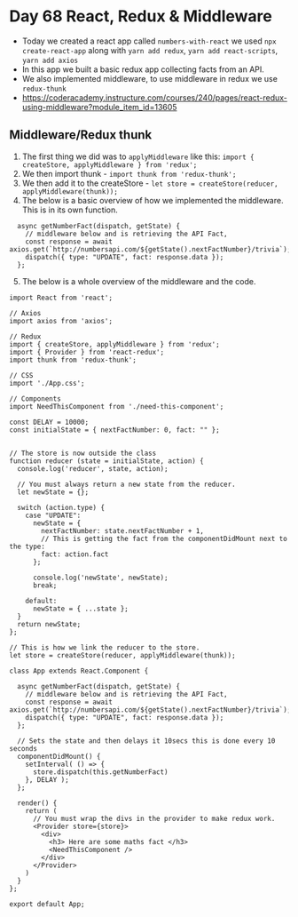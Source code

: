 # Day 68 React, Redux & Middleware

- Today we created a react app called `numbers-with-react` we used `npx create-react-app` along with `yarn add redux`, `yarn add react-scripts`, `yarn add axios`
- In this app we built a basic redux app collecting facts from an API. 
- We also implemented middleware, to use middleware in redux we use `redux-thunk`
- https://coderacademy.instructure.com/courses/240/pages/react-redux-using-middleware?module_item_id=13605 

## Middleware/Redux thunk 

1. The first thing we did was to `applyMiddleware` like this: `import { createStore, applyMiddleware } from 'redux';`
2. We then import thunk - `import thunk from 'redux-thunk';`
3. We then add it to the createStore - `let store = createStore(reducer, applyMiddleware(thunk));`
4. The below is a basic overview of how we implemented the middleware. This is in its own function.

```
  async getNumberFact(dispatch, getState) {
    // middleware below and is retrieving the API Fact,
    const response = await axios.get(`http://numbersapi.com/${getState().nextFactNumber}/trivia`);
    dispatch({ type: "UPDATE", fact: response.data });
  };
```

5. The below is a whole overview of the middleware and the code.

```
import React from 'react';

// Axios
import axios from 'axios';

// Redux
import { createStore, applyMiddleware } from 'redux';
import { Provider } from 'react-redux';
import thunk from 'redux-thunk';

// CSS
import './App.css';

// Components
import NeedThisComponent from './need-this-component';

const DELAY = 10000;
const initialState = { nextFactNumber: 0, fact: "" };


// The store is now outside the class
function reducer (state = initialState, action) {
  console.log('reducer', state, action);

  // You must always return a new state from the reducer.
  let newState = {};

  switch (action.type) {
    case "UPDATE":
      newState = {
        nextFactNumber: state.nextFactNumber + 1,
        // This is getting the fact from the componentDidMount next to the type:
        fact: action.fact
      };

      console.log('newState', newState);
      break;

    default:
      newState = { ...state };
  }
  return newState;
};

// This is how we link the reducer to the store.
let store = createStore(reducer, applyMiddleware(thunk));

class App extends React.Component {

  async getNumberFact(dispatch, getState) {
    // middleware below and is retrieving the API Fact,
    const response = await axios.get(`http://numbersapi.com/${getState().nextFactNumber}/trivia`);
    dispatch({ type: "UPDATE", fact: response.data });
  };

  // Sets the state and then delays it 10secs this is done every 10 seconds
  componentDidMount() {
    setInterval( () => {
      store.dispatch(this.getNumberFact)
    }, DELAY );
  };

  render() {
    return (
      // You must wrap the divs in the provider to make redux work.
      <Provider store={store}>
        <div>
          <h3> Here are some maths fact </h3>
          <NeedThisComponent />
        </div>
      </Provider>
    )
  }
};

export default App;
```

